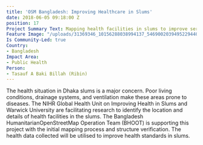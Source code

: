 ```yaml
---
title: 'OSM Bangladesh: Improving Healthcare in Slums'
date: 2018-06-05 09:18:00 Z
position: 17
Project Summary Text: Mapping health facilities in slums to improve services
Feature Image: "/uploads/31369346_10156288038994137_5469002039495229440_n-51c652.jpg"
Is Community-Led: true
Country:
- Bangladesh
Impact Area:
- Public Health
Person:
- Tasauf A Baki Billah (Ribin)
---
```


The health situation in Dhaka slums is a major concern. Poor living conditions, drainage systems, and ventilation make these areas prone to diseases. The NIHR Global Health Unit on Improving Health in Slums and Warwick University are facilitating research to identify the location and details of health facilities in the slums. The Bangladesh HumanitarianOpenStreetMap Operation Team (BHOOT) is supporting this project with the initial mapping process and structure verification. The health data collected will be utilised to improve health standards in slums. 